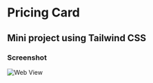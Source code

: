 # Pricing Card 
## Mini project using Tailwind CSS

### Screenshot
![Web View](https://github.com/Sumant64/pricing-cards/assets/95896943/3b60617f-dfa2-4dce-aa16-352c082dd498)
